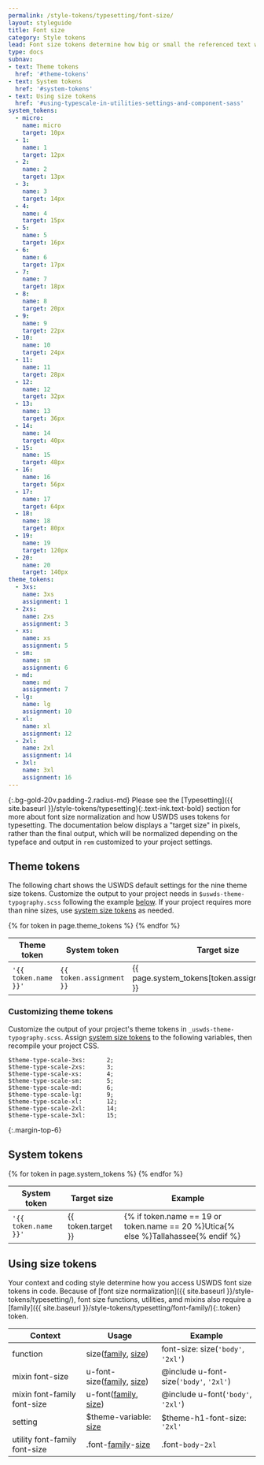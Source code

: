 ```yaml
---
permalink: /style-tokens/typesetting/font-size/
layout: styleguide
title: Font size
category: Style tokens
lead: Font size tokens determine how big or small the referenced text will appear on the screen. The USWDS typescale includes nine regularized theme tokens drawn from 21 system tokens.
type: docs
subnav:
- text: Theme tokens
  href: '#theme-tokens'
- text: System tokens
  href: '#system-tokens'
- text: Using size tokens
  href: '#using-typescale-in-utilities-settings-and-component-sass'
system_tokens:
  - micro:
    name: micro
    target: 10px
  - 1:
    name: 1
    target: 12px
  - 2:
    name: 2
    target: 13px
  - 3:
    name: 3
    target: 14px
  - 4:
    name: 4
    target: 15px
  - 5:
    name: 5
    target: 16px
  - 6:
    name: 6
    target: 17px
  - 7:
    name: 7
    target: 18px
  - 8:
    name: 8
    target: 20px
  - 9:
    name: 9
    target: 22px
  - 10:
    name: 10
    target: 24px
  - 11:
    name: 11
    target: 28px
  - 12:
    name: 12
    target: 32px
  - 13:
    name: 13
    target: 36px
  - 14:
    name: 14
    target: 40px
  - 15:
    name: 15
    target: 48px
  - 16:
    name: 16
    target: 56px
  - 17:
    name: 17
    target: 64px
  - 18:
    name: 18
    target: 80px
  - 19:
    name: 19
    target: 120px
  - 20:
    name: 20
    target: 140px
theme_tokens:
  - 3xs:
    name: 3xs
    assignment: 1
  - 2xs:
    name: 2xs
    assignment: 3
  - xs:
    name: xs
    assignment: 5
  - sm:
    name: sm
    assignment: 6
  - md:
    name: md
    assignment: 7
  - lg:
    name: lg
    assignment: 10
  - xl:
    name: xl
    assignment: 12
  - 2xl:
    name: 2xl
    assignment: 14
  - 3xl:
    name: 3xl
    assignment: 16
---
```


{:.bg-gold-20v.padding-2.radius-md}
Please see the [Typesetting]({{ site.baseurl }}/style-tokens/typesetting){:.text-ink.text-bold} section for more about font size normalization and how USWDS uses tokens for typesetting. The documentation below displays a "target size" in pixels, rather than the final output, which will be normalized depending on the typeface and output in `rem` customized to your project settings.

## Theme tokens
The following chart shows the USWDS default settings for the nine theme size tokens. Customize the output to your project needs in `$uswds-theme-typography.scss` following the example [below](#customizing-theme-tokens). If your project requires more than nine sizes, use [system size tokens](#system-tokens) as needed.

<div class="site-table-wrapper maxw-tablet">
  <table class="usa-table-borderless site-table-responsive">
    <thead>
      <tr>
        <th scope="col">Theme token</th>
        <th scope="col">System token</th>
        <th scope="col">Target size</th>
        <th scope="col">Example</th>
      </tr>
    </thead>
    <tbody class="font-ui-2xs">
      {% for token in page.theme_tokens %}
        <tr>
          <td scope="row" data-title="Theme token">
            <span>
              <code>'{{ token.name }}'</code>
            </span>
          </td>
          <td data-title="System token">
            <span>
              <code>{{ token.assignment }}</code>
            </span>
          </td>
          <td data-title="Output">
            <span>
              {{ page.system_tokens[token.assignment].target }}
            </span>
          </td>
          <td data-title="Example"  class="line-height-sans-1 overflow-hidden">
            <span class="font-sans-{{ token.name }}">
              Tallahassee
            </span>
          </td>
        </tr>
      {% endfor %}
    </tbody>
  </table>
</div>

### Customizing theme tokens
Customize the output of your project's theme tokens in `_uswds-theme-typography.scss`. Assign [system size tokens](#system-tokens) to the following variables, then recompile your project CSS.

```
$theme-type-scale-3xs:      2;
$theme-type-scale-2xs:      3;
$theme-type-scale-xs:       4;
$theme-type-scale-sm:       5;
$theme-type-scale-md:       6;
$theme-type-scale-lg:       9;
$theme-type-scale-xl:       12;
$theme-type-scale-2xl:      14;
$theme-type-scale-3xl:      15;
```


{:.margin-top-6}
## System tokens

<div class="site-table-wrapper maxw-tablet">
  <table class="usa-table-borderless site-table-responsive">
    <thead>
      <tr>
        <th scope="col">System token</th>
        <th scope="col">Target size</th>
        <th scope="col">Example</th>
      </tr>
    </thead>
    <tbody class="font-ui-2xs">
      {% for token in page.system_tokens %}
        <tr>
          <td scope="row" data-title="System token">
            <span>
              <code>'{{ token.name }}'</code>
            </span>
          </td>
          <td data-title="Output">
            <span>
              {{ token.target }}
            </span>
          </td>
          <td data-title="Example"  class="line-height-sans-1 overflow-hidden">
            <span class="font-sans-{{ token.name }}">
              {% if token.name == 19 or token.name == 20 %}Utica{% else %}Tallahassee{% endif %}
            </span>
          </td>
        </tr>
      {% endfor %}
    </tbody>
  </table>
</div>

## Using size tokens
Your context and coding style determine how you access USWDS font size tokens in code. Because of [font size normalization]({{ site.baseurl }}/style-tokens/typesetting/), font size functions, utilities, amd mixins also require a [family]({{ site.baseurl }}/style-tokens/typesetting/font-family/){:.token} token.

<div class="site-table-wrapper">
  <table class="usa-table-borderless site-table-responsive">
    <thead>
      <tr>
        <th scope="col">Context</th>
        <th scope="col">Usage</th>
        <th scope="col">Example</th>
      </tr>
    </thead>
    <tbody class="font-mono-2xs">
      <tr>
        <td scope="row" data-title="Context" class="font-sans-2xs">
          <span>
            <span class="text-bold">function</span>
          </span>
        </td>
        <td data-title="Usage">
          <span>
            size(<a href="{{ site.baseurl }}/style-tokens/typesetting/font-family/" class="token">family</a>, <a href="{{ site.baseurl }}/style-tokens/typesetting/font-size/" class="token">size</a>)
          </span>
        </td>
        <td data-title="Example">
          <span>
            font-size: size(<code>'body'</code>, <code>'2xl'</code>)
          </span>
        </td>
      </tr>
      <tr>
        <td scope="row" data-title="Context" class="font-sans-2xs">
          <span>
            <span class="text-bold">mixin</span>
            <span class="display-block">font-size</span>
          </span>
        </td>
        <td data-title="Usage">
          <span>
            u-font-size(<a href="{{ site.baseurl }}/style-tokens/typesetting/font-family/" class="token">family</a>, <a href="{{ site.baseurl }}/style-tokens/typesetting/font-size/" class="token">size</a>)
          </span>
        </td>
        <td data-title="Example">
          <span>
            @include u-font-size(<code>'body'</code>, <code>'2xl'</code>)
          </span>
        </td>
      </tr>
      <tr>
        <td scope="row" data-title="Context" class="font-sans-2xs">
          <span>
            <span class="text-bold">mixin</span>
            <span class="display-block">font-family</span>
            <span class="display-block">font-size</span>
          </span>
        </td>
        <td data-title="Usage">
          <span>
            u-font(<a href="{{ site.baseurl }}/style-tokens/typesetting/font-family/" class="token">family</a>, <a href="{{ site.baseurl }}/style-tokens/typesetting/font-size/" class="token">size</a>)
          </span>
        </td>
        <td data-title="Example">
          <span>
            @include u-font(<code>'body'</code>, <code>'2xl'</code>)
          </span>
        </td>
      </tr>
      <tr>
        <td scope="row" data-title="Context" class="font-sans-2xs">
          <span>
            <span class="text-bold">setting</span>
          </span>
        </td>
        <td data-title="Usage">
          <span>
            $theme-variable: <a href="{{ site.baseurl }}/style-tokens/typesetting/font-size/" class="token">size</a>
          </span>
        </td>
        <td data-title="Example">
          <span>
          $theme-h1-font-size: <code>'2xl'</code>
          </span>
        </td>
      </tr>
      <tr>
        <td scope="row" data-title="Context" class="font-sans-2xs">
          <span>
            <span class="text-bold">utility</span>
            <span class="display-block">font-family</span>
            <span class="display-block">font-size</span>
          </span>
        </td>
        <td data-title="Usage">
          <span>
            .font-<a href="{{ site.baseurl }}/style-tokens/typesetting/font-family/" class="token">family</a>-<a href="{{ site.baseurl }}/style-tokens/typesetting/font-size/" class="token">size</a>
          </span>
        </td>
        <td data-title="Example">
          <span>
            .font-<code>body</code>-<code>2xl</code>
          </span>
        </td>
      </tr>
    </tbody>
  </table>
</div>
